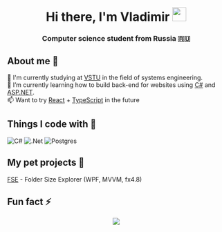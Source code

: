 <h1 align="center">Hi there, I'm Vladimir
<img src="https://github.com/blackcater/blackcater/raw/main/images/Hi.gif" height="32"/></h1>
<h3 align="center">Computer science student from Russia 🇷🇺</h3>  

## About me 💬  

🔬 I'm currently studying at [VSTU](https://www.vstu.ru/) in the field of systems engineering.   
🌱 I’m currently learning how to build back-end for websites using [C#](https://learn.microsoft.com/ru-ru/dotnet/csharp/) and [ASP.NET](https://dotnet.microsoft.com/en-us/apps/aspnet).  
📫 Want to try [React](https://ru.reactjs.org/) + [TypeScript](https://www.typescriptlang.org/) in the future

## Things I code with 🔭
![C#](https://img.shields.io/badge/c%23-%23239120.svg?style=for-the-badge&logo=c-sharp&logoColor=white) ![.Net](https://img.shields.io/badge/.NET-5C2D91?style=for-the-badge&logo=.net&logoColor=white) ![Postgres](https://img.shields.io/badge/postgres-%23316192.svg?style=for-the-badge&logo=postgresql&logoColor=white) 
  
## My pet projects 🚧  
[FSE](https://github.com/The-Katsu/FolderSizeExplorer) - Folder Size Explorer (WPF, MVVM, fx4.8)  

##  Fun fact ⚡

<p align="center">
  <img src="https://github-readme-streak-stats.herokuapp.com/?user=The-Katsu" />
</p>



<!--
**The-Katsu/The-Katsu** is a ✨ _special_ ✨ repository because its `README.md` (this file) appears on your GitHub profile.

<p align="center">
  <img src="https://github-readme-stats.vercel.app/api/top-langs/?username=The-Katsu&layout=compact&theme=buefy" />
</p> 

Here are some ideas to get you started:

- 🔭 I’m currently working on ...
- 🌱 I’m currently learning ...
- 👯 I’m looking to collaborate on ...
- 🤔 I’m looking for help with ...
- 💬 Ask me about ...
- 📫 How to reach me: ...
- 😄 Pronouns: ...
- ⚡ Fun fact: ...


[![Top Langs](https://github-readme-stats.vercel.app/api/top-langs/?username=The-Katsu&layout=compact)](https://github.com/anuraghazra/github-readme-stats)
-->
